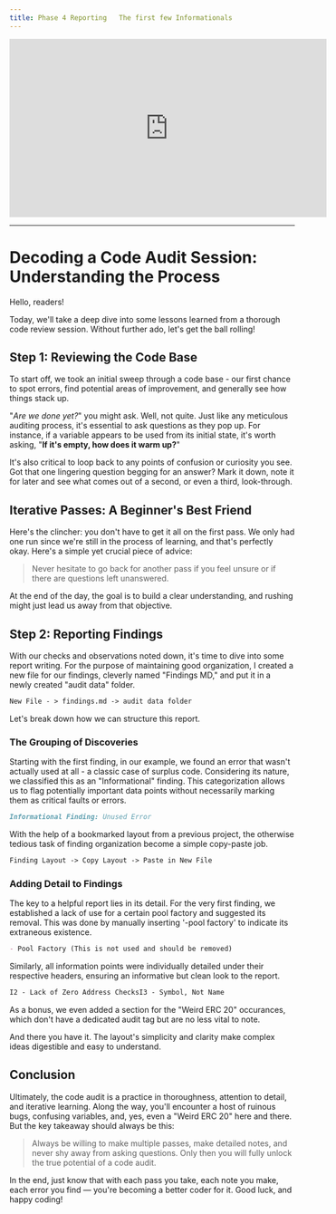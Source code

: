 ```yaml
---
title: Phase 4 Reporting   The first few Informationals
---
```


<iframe width="560" height="315" src="https://www.youtube.com/embed/s9B-GVWF-2s?si=6Bi1sScA68T8NdOx" title="YouTube video player" frameborder="0" allow="accelerometer; autoplay; clipboard-write; encrypted-media; gyroscope; picture-in-picture; web-share" allowfullscreen></iframe>

---

# Decoding a Code Audit Session: Understanding the Process

Hello, readers!

Today, we'll take a deep dive into some lessons learned from a thorough code review session. Without further ado, let's get the ball rolling!

## Step 1: Reviewing the Code Base

To start off, we took an initial sweep through a code base - our first chance to spot errors, find potential areas of improvement, and generally see how things stack up.

"_Are we done yet?_" you might ask. Well, not quite. Just like any meticulous auditing process, it's essential to ask questions as they pop up. For instance, if a variable appears to be used from its initial state, it's worth asking, "**If it's empty, how does it warm up?**"

It's also critical to loop back to any points of confusion or curiosity you see. Got that one lingering question begging for an answer? Mark it down, note it for later and see what comes out of a second, or even a third, look-through.

## Iterative Passes: A Beginner's Best Friend

Here's the clincher: you don't have to get it all on the first pass. We only had one run since we're still in the process of learning, and that's perfectly okay. Here's a simple yet crucial piece of advice:

> Never hesitate to go back for another pass if you feel unsure or if there are questions left unanswered.

At the end of the day, the goal is to build a clear understanding, and rushing might just lead us away from that objective.

## Step 2: Reporting Findings

With our checks and observations noted down, it's time to dive into some report writing. For the purpose of maintaining good organization, I created a new file for our findings, cleverly named "Findings MD," and put it in a newly created "audit data" folder.

```markdown
New File - > findings.md -> audit data folder
```

Let's break down how we can structure this report.

### The Grouping of Discoveries

Starting with the first finding, in our example, we found an error that wasn't actually used at all - a classic case of surplus code. Considering its nature, we classified this as an "Informational" finding. This categorization allows us to flag potentially important data points without necessarily marking them as critical faults or errors.

```markdown
Informational Finding: Unused Error
```

With the help of a bookmarked layout from a previous project, the otherwise tedious task of finding organization become a simple copy-paste job.

```markdown
Finding Layout -> Copy Layout -> Paste in New File
```

### Adding Detail to Findings

The key to a helpful report lies in its detail. For the very first finding, we established a lack of use for a certain pool factory and suggested its removal. This was done by manually inserting '-pool factory' to indicate its extraneous existence.

```markdown
- Pool Factory (This is not used and should be removed)
```

Similarly, all information points were individually detailed under their respective headers, ensuring an informative but clean look to the report.

```markdown
I2 - Lack of Zero Address ChecksI3 - Symbol, Not Name
```

As a bonus, we even added a section for the "Weird ERC 20" occurances, which don't have a dedicated audit tag but are no less vital to note.

And there you have it. The layout's simplicity and clarity make complex ideas digestible and easy to understand.

## Conclusion

Ultimately, the code audit is a practice in thoroughness, attention to detail, and iterative learning. Along the way, you'll encounter a host of ruinous bugs, confusing variables, and, yes, even a "Weird ERC 20" here and there. But the key takeaway should always be this:

> Always be willing to make multiple passes, make detailed notes, and never shy away from asking questions. Only then you will fully unlock the true potential of a code audit.

In the end, just know that with each pass you take, each note you make, each error you find — you're becoming a better coder for it. Good luck, and happy coding!
